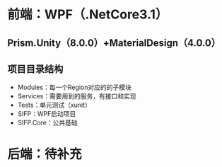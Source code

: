 # 前端：WPF（.NetCore3.1）

## Prism.Unity（8.0.0）+MaterialDesign（4.0.0）

## 项目目录结构

- Modules：每一个Region对应的的子模块
- Services：需要用到的服务，有接口和实现
- Tests：单元测试（xunit）
- SIFP：WPF启动项目
- SIFP.Core：公共基础

# 后端：待补充